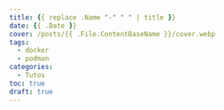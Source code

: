 ```yaml
---
title: {{ replace .Name "-" " " | title }}
date: {{ .Date }}
cover: /posts/{{ .File.ContentBaseName }}/cover.webp
tags:
  - docker
  - podman
categories:
  - Tutos
toc: true
draft: true
---
```



